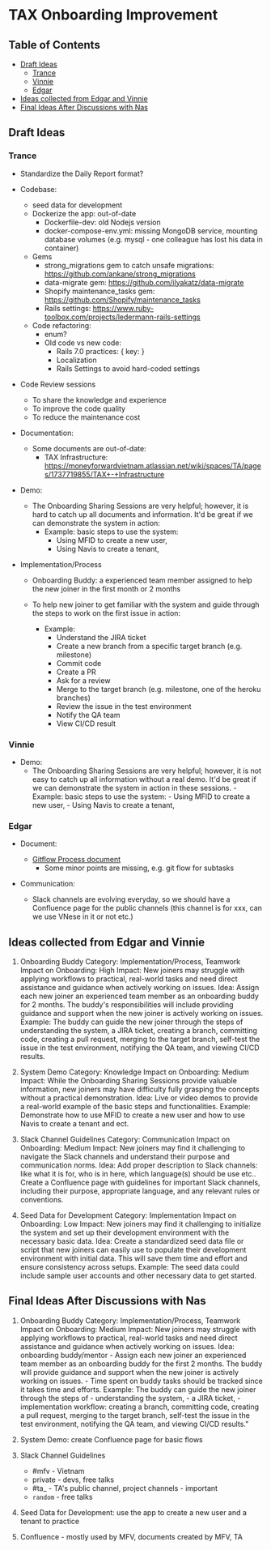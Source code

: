 # TAX Onboarding Improvement

## Table of Contents

- [Draft Ideas](#draft-ideas)
    - [Trance](#trance)
    - [Vinnie](#vinnie)
    - [Edgar](#edgar)
- [Ideas collected from Edgar and Vinnie](#ideas-collected-from-edgar-and-vinnie)
- [Final Ideas After Discussions with Nas](#final-ideas-after-discussions-with-nas)

## Draft Ideas

### Trance

* Standardize the Daily Report format?
* Codebase:
    - seed data for development
    - Dockerize the app: out-of-date
        - Dockerfile-dev: old Nodejs version
        - docker-compose-env.yml: missing MongoDB service, mounting database volumes (e.g. mysql - one colleague has lost his data in container)
    - Gems
        - strong_migrations gem to catch unsafe migrations: https://github.com/ankane/strong_migrations
        - data-migrate gem: https://github.com/ilyakatz/data-migrate
        - Shopify maintenance_tasks gem: https://github.com/Shopify/maintenance_tasks
        - Rails settings: https://www.ruby-toolbox.com/projects/ledermann-rails-settings
    - Code refactoring: 
        - enum?
        - Old code vs new code: 
            - Rails 7.0 practices: { key: }
            - Localization
            - Rails Settings to avoid hard-coded settings

* Code Review sessions
    - To share the knowledge and experience
    - To improve the code quality
    - To reduce the maintenance cost

* Documentation:
    - Some documents are out-of-date: 
        - TAX Infrastructure: https://moneyforwardvietnam.atlassian.net/wiki/spaces/TA/pages/1737719855/TAX+-+Infrastructure

* Demo: 
    - The Onboarding Sharing Sessions are very helpful; however, it is hard to catch up all documents and information. It'd be great if we  can demonstrate the system in action:
        - Example: basic steps to use the system: 
            - Using MFID to create a new user, 
            - Using Navis to create a tenant, 

* Implementation/Process
    - Onboarding Buddy: a experienced team member assigned to help the new joiner in the first month or 2 months
    - To help new joiner to get familiar with the system and guide through the steps to work on the first issue in action: 

        - Example: 
            - Understand the JIRA ticket
            - Create a new branch from a specific target branch (e.g. milestone)
            - Commit code
            - Create a PR
            - Ask for a review
            - Merge to the target branch (e.g. milestone, one of the heroku branches)
            - Review the issue in the test environment
            - Notify the QA team
            - View CI/CD result

### Vinnie
* Demo:
    - The Onboarding Sharing Sessions are very helpful; however, it is not easy to catch up all information without a real demo. It'd be great if we  can demonstrate the system in action in these sessions.
        -Example: basic steps to use the system: 
            - Using MFID to create a new user, 
            - Using Navis to create a tenant, 

### Edgar
* Document:
    - [Gitflow Process document](https://moneyforwardvietnam.atlassian.net/wiki/spaces/TA/pages/2489221231/GitFlow+Process)
        - Some minor points are missing, e.g. git flow for subtasks
        
* Communication:
    - Slack channels are evolving everyday, so we should have a Confluence page for the public channels (this channel is for xxx, can we use VNese in it or not etc.)

## Ideas collected from Edgar and Vinnie

1. Onboarding Buddy
    Category: Implementation/Process, Teamwork
    Impact on Onboarding: High
    Impact: New joiners may struggle with applying workflows to practical, real-world tasks and need direct assistance and guidance when actively working on issues.
    Idea: Assign each new joiner an experienced team member as an onboarding buddy for 2 months. The buddy's responsibilities will include providing guidance and support when the new joiner is actively working on issues.
    Example: The buddy can guide the new joiner through the steps of understanding the system, a JIRA ticket, creating a branch, committing code, creating a pull request, merging to the target branch, self-test the issue in the test environment, notifying the QA team, and viewing CI/CD results.

2. System Demo
    Category: Knowledge
    Impact on Onboarding: Medium
    Impact: While the Onboarding Sharing Sessions provide valuable information, new joiners may have difficulty fully grasping the concepts without a practical demonstration.
    Idea: Live or video demos to provide a real-world example of the basic steps and functionalities.
    Example: Demonstrate how to use MFID to create a new user and how to use Navis to create a tenant and ect.

3. Slack Channel Guidelines
    Category: Communication
    Impact on Onboarding: Medium
    Impact: New joiners may find it challenging to navigate the Slack channels and understand their purpose and communication norms.
    Idea: Add proper description to Slack channels: like what it is for, who is in here, which language(s) should be use etc.. Create a Confluence page with guidelines for important Slack channels, including their purpose, appropriate language, and any relevant rules or conventions.

4. Seed Data for Development
    Category: Implementation
    Impact on Onboarding: Low
    Impact: New joiners may find it challenging to initialize the system and set up their development environment with the necessary basic data.
    Idea: Create a standardized seed data file or script that new joiners can easily use to populate their development environment with initial data. This will save them time and effort and ensure consistency across setups.
    Example: The seed data could include sample user accounts and other necessary data to get started.

## Final Ideas After Discussions with Nas

1. Onboarding Buddy
    Category: Implementation/Process, Teamwork
    Impact on Onboarding: Medium
    Impact: New joiners may struggle with applying workflows to practical, real-world tasks and need direct assistance and guidance when actively working on issues.
    Idea: onboarding buddy/mentor
        - Assign each new joiner an experienced team member as an onboarding buddy for the first 2 months. The buddy will provide guidance and support when the new joiner is actively working on issues.
        - Time spent on buddy tasks should be tracked since it takes time and efforts.
    Example: The buddy can guide the new joiner through the steps of 
        - understanding the system, 
        - a JIRA ticket, 
        - implementation workflow:  creating a branch, committing code, creating a pull request, merging to the target branch, self-test the issue in the test environment, notifying the QA team, and viewing CI/CD results."

2. System Demo: create Confluence page for basic flows

3. Slack Channel Guidelines
    - #mfv - Vietnam
    - private - devs, free talks
    - #ta_ - TA's public channel, project channels - important
    - `random` - free talks
4. Seed Data for Development: use the app to create a new user and a tenant to practice
5. Confluence - mostly used by MFV, documents created by MFV, TA
